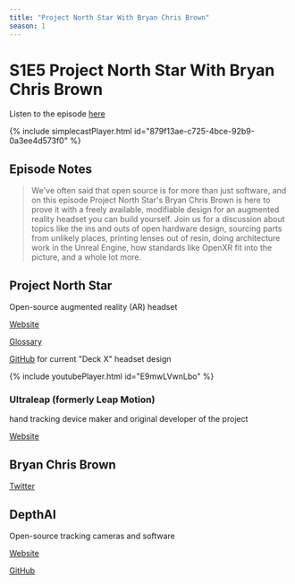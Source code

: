 ```yaml
---
title: "Project North Star With Bryan Chris Brown"
season: 1
---
```

# S1E5 Project North Star With Bryan Chris Brown

Listen to the episode [here](https://fosspod.content.town/episodes/project-north-star-with-bryan-chris-brown)

{% include simplecastPlayer.html id="879f13ae-c725-4bce-92b9-0a3ee4d573f0" %}

## Episode Notes

> We've often said that open source is for more than just software, and on this episode Project North Star's Bryan Chris Brown is here to prove it with a freely available, modifiable design for an augmented reality headset you can build yourself. Join us for a discussion about topics like the ins and outs of open hardware design, sourcing parts from unlikely places, printing lenses out of resin, doing architecture work in the Unreal Engine, how standards like OpenXR fit into the picture, and a whole lot more.


## Project North Star

Open-source augmented reality (AR) headset

[Website](https://docs.projectnorthstar.org/)

[Glossary](https://docs.projectnorthstar.org/glossary)

[GitHub](https://github.com/CombineReality/Deck-X/) for current "Deck X" headset design

{% include youtubePlayer.html id="E9mwLVwnLbo" %}

### Ultraleap (formerly Leap Motion)

hand tracking device maker and original developer of the project

[Website](https://www.ultraleap.com/)

## Bryan Chris Brown

[Twitter](https://twitter.com/BryanChrisBrown)

## DepthAI

Open-source tracking cameras and software

[Website](https://luxonis.com/)

[GitHub](https://github.com/luxonis/)
